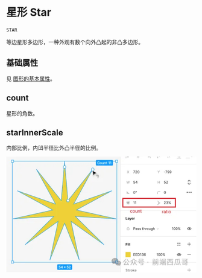 # 星形 Star

`STAR`

等边星形多边形，一种外观有数个向外凸起的非凸多边形。


## 基础属性

见 [图形的基本属性](./basic.md)。

## count

星形的角数。


## starInnerScale

内部比例，内凹半径比外凸半径的比例。

![](../static/fig-count-ratio.jpg)